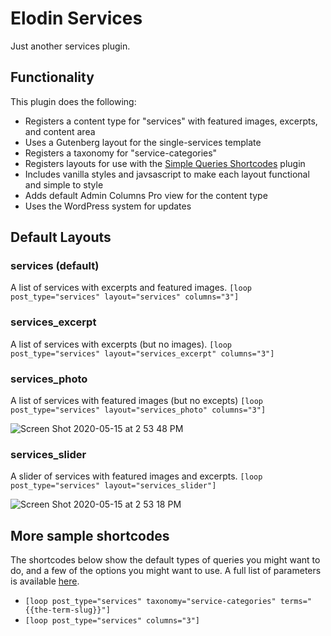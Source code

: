 # Elodin Services

Just another services plugin.

## Functionality
This plugin does the following:
* Registers a content type for "services" with featured images, excerpts, and content area
* Uses a Gutenberg layout for the single-services template
* Registers a taxonomy for "service-categories"
* Registers layouts for use with the [Simple Queries Shortcodes](https://github.com/jonschr/simple-query-shortcodes) plugin
* Includes vanilla styles and javsascript to make each layout functional and simple to style
* Adds default Admin Columns Pro view for the content type
* Uses the WordPress system for updates

## Default Layouts 
### services (default)
A list of services with excerpts and featured images. `[loop post_type="services" layout="services" columns="3"]` 

### services_excerpt

A list of services with excerpts (but no images). `[loop post_type="services" layout="services_excerpt" columns="3"]` 

### services_photo
A list of services with featured images (but no excepts) `[loop post_type="services" layout="services_photo" columns="3"]`

![Screen Shot 2020-05-15 at 2 53 48 PM](https://user-images.githubusercontent.com/2929672/82090895-06c7d900-96bc-11ea-9ce6-ed6316bf84f1.jpg)

### services_slider
A slider of services with featured images and excerpts. `[loop post_type="services" layout="services_slider"]` 

![Screen Shot 2020-05-15 at 2 53 18 PM](https://user-images.githubusercontent.com/2929672/82090848-f1eb4580-96bb-11ea-83e8-1b7357ecc81e.jpg)

## More sample shortcodes

The shortcodes below show the default types of queries you might want to do, and a few of the options you might want to use. A full list of parameters is available [here](https://github.com/jonschr/simple-query-shortcodes).

* `[loop post_type="services" taxonomy="service-categories" terms="{{the-term-slug}}"]`
* `[loop post_type="services" columns="3"]`
